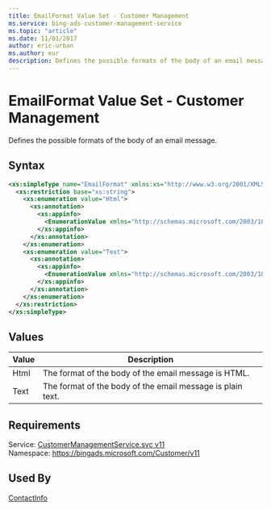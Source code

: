 ```yaml
---
title: EmailFormat Value Set - Customer Management
ms.service: bing-ads-customer-management-service
ms.topic: "article"
ms.date: 11/01/2017
author: eric-urban
ms.author: eur
description: Defines the possible formats of the body of an email message.
---
```

# EmailFormat Value Set - Customer Management
Defines the possible formats of the body of an email message.

## Syntax
```xml
<xs:simpleType name="EmailFormat" xmlns:xs="http://www.w3.org/2001/XMLSchema">
  <xs:restriction base="xs:string">
    <xs:enumeration value="Html">
      <xs:annotation>
        <xs:appinfo>
          <EnumerationValue xmlns="http://schemas.microsoft.com/2003/10/Serialization/">1</EnumerationValue>
        </xs:appinfo>
      </xs:annotation>
    </xs:enumeration>
    <xs:enumeration value="Text">
      <xs:annotation>
        <xs:appinfo>
          <EnumerationValue xmlns="http://schemas.microsoft.com/2003/10/Serialization/">2</EnumerationValue>
        </xs:appinfo>
      </xs:annotation>
    </xs:enumeration>
  </xs:restriction>
</xs:simpleType>
```

## <a name="values"></a>Values

|Value|Description|
|-----------|---------------|
|<a name="html"></a>Html|The format of the body of the email message is HTML.|
|<a name="text"></a>Text|The format of the body of the email message is plain text.|

## Requirements
Service: [CustomerManagementService.svc v11](https://clientcenter.api.bingads.microsoft.com/Api/CustomerManagement/v11/CustomerManagementService.svc)  
Namespace: https://bingads.microsoft.com/Customer/v11  

## Used By
[ContactInfo](contactinfo.md)  
